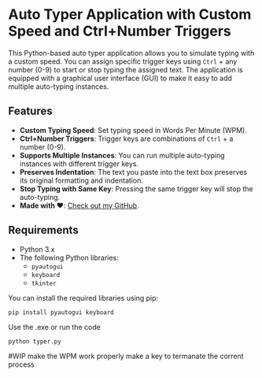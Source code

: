 # Auto Typer Application with Custom Speed and Ctrl+Number Triggers

This Python-based auto typer application allows you to simulate typing with a custom speed. You can assign specific trigger keys using `Ctrl` + any number (0-9) to start or stop typing the assigned text. The application is equipped with a graphical user interface (GUI) to make it easy to add multiple auto-typing instances.

## Features

- **Custom Typing Speed**: Set typing speed in Words Per Minute (WPM).
- **Ctrl+Number Triggers**: Trigger keys are combinations of `Ctrl` + a number (0-9).
- **Supports Multiple Instances**: You can run multiple auto-typing instances with different trigger keys.
- **Preserves Indentation**: The text you paste into the text box preserves its original formatting and indentation.
- **Stop Typing with Same Key**: Pressing the same trigger key will stop the auto-typing.
- **Made with ❤️**: [Check out my GitHub](https://github.com/AkashElangovan).

## Requirements

- Python 3.x
- The following Python libraries:
  - `pyautogui`
  - `keyboard`
  - `tkinter`

You can install the required libraries using pip:

```bash
pip install pyautogui keyboard
```
Use the .exe or run the code

```
python typer.py
```
#WIP
make the WPM work properly
make a key to termanate the corrent process
